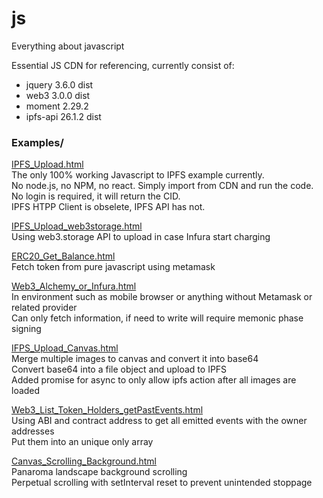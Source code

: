 # js

Everything about javascript

Essential JS CDN for referencing, currently consist of:

- jquery 3.6.0 dist<br>
- web3 3.0.0 dist<br>
- moment 2.29.2<br>
- ipfs-api 26.1.2 dist<br>

<h3>Examples/</h3>

<a href="https://aloycwl.github.io/js/Examples/IPFS_Upload.html">IPFS_Upload.html</a><br>
The only 100% working Javascript to IPFS example currently.<br>
No node.js, no NPM, no react. Simply import from CDN and run the code.<br>
No login is required, it will return the CID.<br>
IPFS HTPP Client is obselete, IPFS API has not.

<a href="https://aloycwl.github.io/js/Examples/IPFS_Upload_web3storage.html">IPFS_Upload_web3storage.html</a><br>
Using web3.storage API to upload in case Infura start charging

<a href="https://aloycwl.github.io/js/Examples/ERC20_Get_Balance.html">ERC20_Get_Balance.html</a><br>
Fetch token from pure javascript using metamask

<a href="https://aloycwl.github.io/js/Examples/Web3_Alchemy_or_Infura.html">Web3_Alchemy_or_Infura.html</a><br>
In environment such as mobile browser or anything without Metamask or related provider<br>
Can only fetch information, if need to write will require memonic phase signing

<a href="https://aloycwl.github.io/js/Examples/IFPS_Upload_Canvas.html">IFPS_Upload_Canvas.html</a><br>
Merge multiple images to canvas and convert it into base64<br>
Convert base64 into a file object and upload to IPFS<br>
Added promise for async to only allow ipfs action after all images are loaded

<a href="https://aloycwl.github.io/js/Examples/Web3_List_Token_Holders_getPastEvents.html">Web3_List_Token_Holders_getPastEvents.html</a><br>
Using ABI and contract address to get all emitted events with the owner addresses<br>
Put them into an unique only array

<a href="https://aloycwl.github.io/js/Examples/Canvas_Scrolling_Background.html">Canvas_Scrolling_Background.html</a><br>
Panaroma landscape background scrolling<br>
Perpetual scrolling with setInterval reset to prevent unintended stoppage